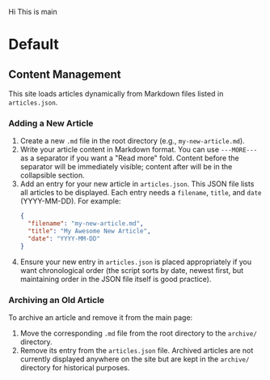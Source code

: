 Hi
This is main
# Default

## Content Management

This site loads articles dynamically from Markdown files listed in `articles.json`.

### Adding a New Article
1.  Create a new `.md` file in the root directory (e.g., `my-new-article.md`).
2.  Write your article content in Markdown format. You can use `---MORE---` as a separator if you want a "Read more" fold. Content before the separator will be immediately visible; content after will be in the collapsible section.
3.  Add an entry for your new article in `articles.json`. This JSON file lists all articles to be displayed. Each entry needs a `filename`, `title`, and `date` (YYYY-MM-DD). For example:
    ```json
    {
      "filename": "my-new-article.md",
      "title": "My Awesome New Article",
      "date": "YYYY-MM-DD"
    }
    ```
4.  Ensure your new entry in `articles.json` is placed appropriately if you want chronological order (the script sorts by date, newest first, but maintaining order in the JSON file itself is good practice).

### Archiving an Old Article
To archive an article and remove it from the main page:
1.  Move the corresponding `.md` file from the root directory to the `archive/` directory.
2.  Remove its entry from the `articles.json` file.
Archived articles are not currently displayed anywhere on the site but are kept in the `archive/` directory for historical purposes.
